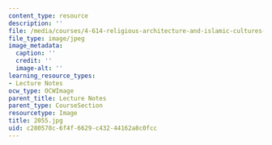 ```yaml
---
content_type: resource
description: ''
file: /media/courses/4-614-religious-architecture-and-islamic-cultures-fall-2002/c280578c6f4f6629c43244162a8c0fcc_2055.jpg
file_type: image/jpeg
image_metadata:
  caption: ''
  credit: ''
  image-alt: ''
learning_resource_types:
- Lecture Notes
ocw_type: OCWImage
parent_title: Lecture Notes
parent_type: CourseSection
resourcetype: Image
title: 2055.jpg
uid: c280578c-6f4f-6629-c432-44162a8c0fcc
---
```


